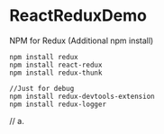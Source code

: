 # ReactReduxDemo


NPM for  Redux (Additional npm install)

```
npm install redux
npm install react-redux
npm install redux-thunk

//Just for debug
npm install redux-devtools-extension
npm install redux-logger

```
//
a. 
